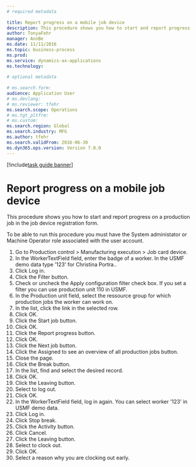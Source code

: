 ```yaml
--- 
# required metadata 
 
title: Report progress on a mobile job device
description: This procedure shows you how to start and report progress on a production job in the job device registration form. 
author: TonyaFehr 
manager: AnnBe 
ms.date: 11/11/2016
ms.topic: business-process 
ms.prod:  
ms.service: dynamics-ax-applications 
ms.technology:  
 
# optional metadata 
 
# ms.search.form:   
audience: Application User 
# ms.devlang:  
# ms.reviewer: tfehr 
ms.search.scope: Operations 
# ms.tgt_pltfrm:  
# ms.custom:  
ms.search.region: Global
ms.search.industry: MFG
ms.author: tfehr 
ms.search.validFrom: 2016-06-30 
ms.dyn365.ops.version: Version 7.0.0 
---
```


[!include[task guide banner](../../includes/task-guide-banner.md)]

# Report progress on a mobile job device

This procedure shows you how to start and report progress on a production job in the job device registration form.



To be able to run this procedure you must have the System administator or Machine Operator role associated with the user account.

1. Go to Production control > Manufacturing execution > Job card device.
2. In the WorkerTextField field, enter the badge of a worker. In the USMF demo data type '123' for Christina Portra..
3. Click Log in.
4. Click the Filter button.
5. Check or uncheck the Apply configuration filter check box. If you set a filter you can use production unit 110 in USMF.
6. In the Production unit field, select the ressource group for which production jobs the worker can work on.
7. In the list, click the link in the selected row.
8. Click OK.
9. Click the Start job button.
10. Click OK.
11. Click the Report progress button.
12. Click OK.
13. Click the Next job button.
14. Click the Assigned to see an overview of all production jobs button.
15. Close the page.
16. Click the Break button.
17. In the list, find and select the desired record.
18. Click OK.
19. Click the Leaving button.
20. Select to log out.
21. Click OK.
22. In the WorkerTextField field, log in again. You can select worker '123' in USMF demo data.
23. Click Log in.
24. Click Stop break.
25. Click the Activity button.
26. Click Cancel.
27. Click the Leaving button.
28. Select to clock out.
29. Click OK.
30. Select a reason why you are clocking out early.

